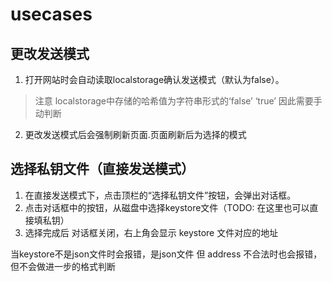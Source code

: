 # usecases

## 更改发送模式

1. 打开网站时会自动读取localstorage确认发送模式（默认为false）。
> 注意 localstorage中存储的哈希值为字符串形式的‘false’ ‘true’ 因此需要手动判断
2. 更改发送模式后会强制刷新页面.页面刷新后为选择的模式

## 选择私钥文件（直接发送模式）

1. 在直接发送模式下，点击顶栏的“选择私钥文件”按钮，会弹出对话框。
2. 点击对话框中的按钮，从磁盘中选择keystore文件（TODO: 在这里也可以直接填私钥）
3. 选择完成后 对话框关闭，右上角会显示 keystore 文件对应的地址

当keystore不是json文件时会报错，是json文件 但 address 不合法时也会报错，但不会做进一步的格式判断
